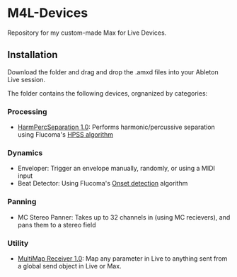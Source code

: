 # M4L-Devices
Repository for my custom-made Max for Live Devices.

## Installation

Download the folder and drag and drop the .amxd files into your Ableton Live session. 

The folder contains the following devices, orgnanized by categories:

### Processing

- [HarmPercSeparation 1.0](https://maxforlive.com/library/device/7920/harmpercseparation): Performs harmonic/percussive separation using Flucoma's [HPSS algorithm](https://learn.flucoma.org/reference/hpss/)

### Dynamics

- Enveloper: Trigger an envelope manually, randomly, or using a MIDI input
- Beat Detector: Using Flucoma's [Onset detection](https://learn.flucoma.org/reference/onsetslice/) algorithm

### Panning

- MC Stereo Panner: Takes up to 32 channels in (using MC recievers), and pans them to a stereo field

### Utility

- [MultiMap Receiver 1.0](https://maxforlive.com/library/device/8060/multimap-receiver): Map any parameter in Live to anything sent from a global send object in Live or Max.
